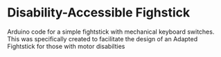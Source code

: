 # Disability-Accessible Fighstick
 Arduino code for a simple fightstick with mechanical keyboard switches. This was specifically created to facilitate the design of an Adapted Fightstick for those with motor disabilties
